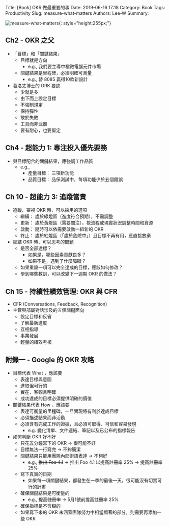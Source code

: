Title: [Book] OKR 做最重要的事
Date: 2019-06-16 17:18
Category: Book
Tags: Productivity
Slug: measure-what-matters
Authors: Lee-W
Summary:

![measure-what-matters]({static}/images/books/measure-what-matters.jpg){: style="height:255px;"}

<!--more-->

## Ch2 - OKR 之父

* 「目標」和「關鍵結果」
    * 目標就是方向
        * e.g., 我們要主導中檔微電腦元件市場
    * 關鍵結果是里程碑，必須明確可測量
        * e.g., 替 8085 贏得10款新設計
* 葛洛丈博士的 ORK 要訣
    * 少就是多
    * 由下而上設定目標
    * 不強制規定
    * 保持彈性
    * 敢於失敗
    * 工具而非武器
    * 要有耐心，也要堅定

## Ch4 - 超能力 1: 專注投入優先要務

* 與目標配合的關鍵結果，應強調工作品質
    * e.g.,
        * 產量目標： 三項新功能
        * 品質目標： 品保測試中，每項功能少於五個錯誤

## Ch 10 - 超能力 3: 追蹤當責

* 追蹤、審視 OKR 時，可以採用的選項
    * 繼續： 處於綠燈區（進度符合預期），不需調整
    * 更新： 處於黃燈區（需要關注），視流程或現實狀況調整時間和資源
    * 啟動： 隨時可以依需要啟動一組新的 OKR
    * 終止： 處於紅燈區（「處於危險中」）且目標不再有用，應直接放棄
* 總結 OKR 時，可以思考的問題
    * 是否全部達標？
        * 如果是，哪些因素貢獻良多？
        * 如果不是，遇到了什麼障礙？
    * 如果重設一項可以完全達成的目標，應該如何修改？
    * 學到哪些教訓，可以改變下一週期 OKR 的做法？

## Ch 15 - 持續性績效管理: OKR 與 CFR

* CFR (Conversations, Feedback, Recognition)
* 主管與部屬對話涉及的五個關鍵面向
    * 設定目標和反省
    * 了解最新進度
    * 互相指導
    * 事業發展
    * 輕量的績效考核

## 附錄一 - Google 的 OKR 攻略

* 目標代表 What ，應該要
    * 表達目標與意圖
    * 進取但可行的
    * 實在、客觀且明確
    * 成功達成的目標必須提供明確的價值
* 關鍵結果代表 How ，應該要
    * 表達可衡量的里程碑，一旦實現將有利於達成目標
    * 必須描述結果而非活動
    * 必須含有完成工作的證據，且必須可取得、可信和容易發現
        * e.g. 變化清單、文件連結、筆記以及已公布的指標報告
* 如何判斷 OKR 好不好
    * 只花五分鐘寫下的 OKR → 很可能不好
    * 目標無法一行寫完 → 不夠簡潔
    * 關鍵結果只能用團隊內部術語表達 → 不夠好
        * e.g., ~~推出 Foo 4.1~~ → 推出 Foo 4.1 以提高註冊率 25% → 提高註冊率 25%
    * 寫下真實的日期
        * 如果每一項關鍵結果，都發生在一季的最後一天，很可能沒有切實可行的計畫
    * 確保關鍵結果是可衡量的
        * e.g., ~~提高註冊率~~ → 5月1號前提高註冊率 25%
    * 確保指標是不含糊的
    * 如果寫下來的 OKR 未涵蓋團隊努力中相當顯著的部分，則需要再添加一些 OKR
